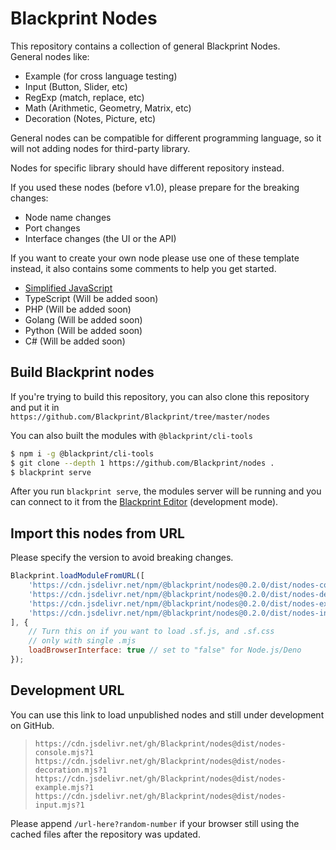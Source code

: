 # Blackprint Nodes
This repository contains a collection of general Blackprint Nodes.<br>
General nodes like:<br>
- Example (for cross language testing)
- Input (Button, Slider, etc)
- RegExp (match, replace, etc)
- Math (Arithmetic, Geometry, Matrix, etc)
- Decoration (Notes, Picture, etc)

General nodes can be compatible for different programming language, so it will not adding nodes for third-party library.

Nodes for specific library should have different repository instead.

If you used these nodes (before v1.0), please prepare for the breaking changes:
- Node name changes
- Port changes
- Interface changes (the UI or the API)

If you want to create your own node please use one of these template instead, it also contains some comments to help you get started.

- [Simplified JavaScript](https://github.com/Blackprint/template-js)
- TypeScript (Will be added soon)
- PHP (Will be added soon)
- Golang (Will be added soon)
- Python (Will be added soon)
- C# (Will be added soon)

## Build Blackprint nodes
If you're trying to build this repository, you can also clone this repository and put it in<br>
`https://github.com/Blackprint/Blackprint/tree/master/nodes`

You can also built the modules with `@blackprint/cli-tools`

```sh
$ npm i -g @blackprint/cli-tools
$ git clone --depth 1 https://github.com/Blackprint/nodes .
$ blackprint serve
```

After you run `blackprint serve`, the modules server will be running and you can connect to it from the [Blackprint Editor](https://blackprint.github.io) (development mode).

## Import this nodes from URL
Please specify the version to avoid breaking changes.

```js
Blackprint.loadModuleFromURL([
	'https://cdn.jsdelivr.net/npm/@blackprint/nodes@0.2.0/dist/nodes-console.mjs',
	'https://cdn.jsdelivr.net/npm/@blackprint/nodes@0.2.0/dist/nodes-decoration.mjs',
	'https://cdn.jsdelivr.net/npm/@blackprint/nodes@0.2.0/dist/nodes-example.mjs',
	'https://cdn.jsdelivr.net/npm/@blackprint/nodes@0.2.0/dist/nodes-input.mjs',
], {
	// Turn this on if you want to load .sf.js, and .sf.css
	// only with single .mjs
	loadBrowserInterface: true // set to "false" for Node.js/Deno
});
```

## Development URL
You can use this link to load unpublished nodes and still under development on GitHub.
> `https://cdn.jsdelivr.net/gh/Blackprint/nodes@dist/nodes-console.mjs?1`
> `https://cdn.jsdelivr.net/gh/Blackprint/nodes@dist/nodes-decoration.mjs?1`
> `https://cdn.jsdelivr.net/gh/Blackprint/nodes@dist/nodes-example.mjs?1`
> `https://cdn.jsdelivr.net/gh/Blackprint/nodes@dist/nodes-input.mjs?1`

Please append `/url-here?random-number` if your browser still using the cached files after the repository was updated.